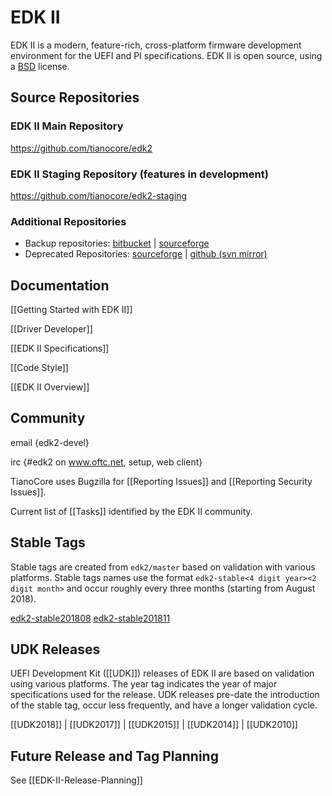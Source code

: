 # EDK II

EDK II is a modern, feature-rich, cross-platform firmware development environment for the UEFI and PI specifications. EDK II is open source, using a [BSD](http://www.opensource.org/licenses/bsd-license.php) license.

## Source Repositories

### EDK II Main Repository

<https://github.com/tianocore/edk2>

### EDK II Staging Repository (features in development)

<https://github.com/tianocore/edk2-staging>

### Additional Repositories

* Backup repositories: [bitbucket](https://bitbucket.org/tianocore/edk2) | [sourceforge](https://sourceforge.net/p/tianocore/edk2)
* Deprecated Repositories: [sourceforge](https://svn.code.sf.net/p/edk2/code/trunk/edk2) | [github (svn mirror)](https://github.com/tianocore/edk2/trunk)

## Documentation

[[Getting Started with EDK II]]

[[Driver Developer]]

[[EDK II Specifications]]

[[Code Style]]

[[EDK II Overview]]

## Community

email {edk2-devel}

irc {#edk2 on www.oftc.net, setup, web client}

TianoCore uses Bugzilla for [[Reporting Issues]] and [[Reporting Security Issues]].

Current list of [[Tasks]] identified by the EDK II community.

## Stable Tags

Stable tags are created from `edk2/master` based on validation with various platforms. Stable tags names use
the format `edk2-stable<4 digit year><2 digit month>` and occur roughly every three months (starting from August 2018).

[edk2-stable201808](https://github.com/tianocore/edk2/releases/tag/edk2-stable201808)
[edk2-stable201811](https://github.com/tianocore/edk2/releases/tag/edk2-stable201811)

## UDK Releases

UEFI Development Kit ([[UDK]]) releases of EDK II are based on validation using various platforms. The year tag indicates the year of major specifications used for the release. UDK releases pre-date the introduction of the stable tag, occur less frequently, and have a longer validation cycle.

[[UDK2018]] | [[UDK2017]] | [[UDK2015]] | [[UDK2014]] | [[UDK2010]]

## Future Release and Tag Planning

See [[EDK-II-Release-Planning]]
